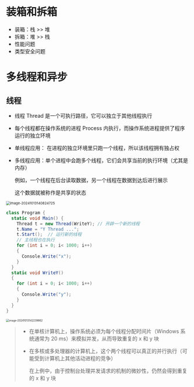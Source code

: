 # 装箱和拆箱

- 装箱：栈 >> 堆
- 拆箱：堆 >> 栈
- 性能问题
- 类型安全问题





# 多线程和异步

## 线程

- 线程 Thread 是一个可执行路径，它可以独立于其他线程执行

- 每个线程都在操作系统的进程 Process 内执行，而操作系统进程提供了程序运行的独立环境

- 单线程应用： 在进程的独立环境里只跑一个线程，所以该线程拥有独占权

- 多线程应用：单个进程中会跑多个线程，它们会共享当前的执行环境（尤其是内存）

  例如，一个线程在后台读取数据，另一个线程在数据到达后进行展示

  这个数据就被称作是共享的状态

<img src="C#.assets/image-20241013140824725.png" alt="image-20241013140824725" style="zoom: 67%;" /> 

```c#
class Program {
  static void Main() {
    Thread t = new Thread(WriteY); // 开辟一个新的线程
    t.Name = "Y Thread ...";
    t.Start();	// 运行新的线程
    // 主线程也在执行
    for (int i = 0; i< 1000; i++)
    {
      Console.Write("x");
    }
  }
  static void WriteY()
  {
    for (int i = 0; i< 1000; i++)
    {
      Console.Write("y");
    }
  }
}
```

<img src="C#.assets/image-20241013142239862.png" alt="image-20241013142239862" style="zoom: 50%;" /> 

> - 在单核计算机上，操作系统必须为每个线程分配时间片（Windows 系统通常为 20 ms）来模拟并发，从而导致重复的 x 和 y 块
>
> - 在多核或多处理器的计算机上，这个两个线程可以真正的并行执行（可能受到计算机上其他活动进程的竞争）
>
>   在上例中，由于控制台处理并发请求的机制的微妙性，仍然会得到重复的 x 和 y 块

